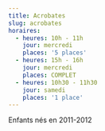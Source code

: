 ```yaml
---
title: Acrobates
slug: acrobates
horaires:
  - heures: 10h - 11h
    jour: mercredi
    places: '5 places'
  - heures: 15h - 16h
    jour: mercredi
    places: COMPLET
  - heures: 10h30 - 11h30
    jour: samedi
    places: '1 place'
---
```

Enfants nés en 2011-2012
